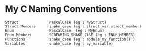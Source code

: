 # My C Naming Conventions

    Struct              PascalCase (eg : MyStruct)
    Struct Members      snake_case (eg : struct_var.struct_member)
    Enum                PascalCase  (eg : MyEnum)
    Enum Members        SCREAMING_SNAKE_CASE (eg : ENUM_MEMBER)
    Functions           snake_case (eg : module_my_function() )
    Variables           snake_case (eg : my_variable)
